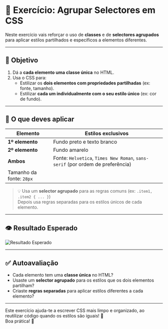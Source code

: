 # 🧩 Exercício: Agrupar Selectores em CSS

Neste exercício vais reforçar o uso de **classes** e de **selectores agrupados** para aplicar estilos partilhados e específicos a elementos diferentes.

---

## 🎯 Objetivo

1. Dá a **cada elemento uma classe única** no HTML.
2. Usa o CSS para:
   - Estilizar os **dois elementos com propriedades partilhadas** (ex: fonte, tamanho).
   - Estilizar **cada um individualmente com o seu estilo único** (ex: cor de fundo).

---

## 📝 O que deves aplicar

| Elemento          | Estilos exclusivos                        |
|-------------------|--------------------------------------------|
| **1º elemento**   | Fundo preto e texto branco                 |
| **2º elemento**   | Fundo amarelo                              |
| **Ambos**         | Fonte: `Helvetica`, `Times New Roman`, `sans-serif` (por ordem de preferência)  
                    Tamanho da fonte: `28px`                    |

> 💡 Usa um **selector agrupado** para as regras comuns (ex: `.item1, .item2 { ... }`)  
> Depois usa regras separadas para os estilos únicos de cada elemento.

---

## 👁️ Resultado Esperado

![Resultado Esperado](./desired-outcome.png)

---

## ✅ Autoavaliação

- Cada elemento tem uma **classe única** no HTML?
- Usaste um **selector agrupado** para os estilos que os dois elementos partilham?
- Criaste **regras separadas** para aplicar estilos diferentes a cada elemento?

---

Este exercício ajuda-te a escrever CSS mais limpo e organizado, ao reutilizar código quando os estilos são iguais! 🔁  
Boa prática! 💪